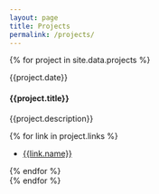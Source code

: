```yaml
---
layout: page
title: Projects
permalink: /projects/
---
```


{% for project in site.data.projects %}

<div class="projects">
<p class="project-date">{{project.date}}</p>
<h4>{{project.title}}</h4>
<p>{{project.description}}</p>

{% for link in project.links %}

<ul>
<li><a href="{{link.link}}">{{link.name}}</a></li>
</ul>
{% endfor %}

</div>
{% endfor %}
